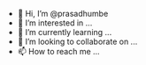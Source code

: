- 👋 Hi, I’m @prasadhumbe
- 👀 I’m interested in ...
- 🌱 I’m currently learning ...
- 💞️ I’m looking to collaborate on ...
- 📫 How to reach me ...

<!---
prasadhumbe/prasadhumbe is a ✨ special ✨ repository because its `README.md` (this file) appears on your GitHub profile.
You can click the Preview link to take a look at your changes.
--->

